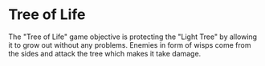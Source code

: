 # Tree of Life

The "Tree of Life" game objective is protecting the "Light Tree" by allowing it to grow out without any problems. 
Enemies in form of wisps come from the sides and attack the tree which makes it take damage.
